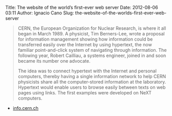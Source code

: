 Title: The website of the world’s first-ever web server
Date: 2012-08-06 03:11
Author: Ignacio Cano
Slug: the-website-of-the-worlds-first-ever-web-server

> CERN, the European Organization for Nuclear Research, is where it all
> began in March 1989. A physicist, Tim Berners-Lee, wrote a proposal
> for information management showing how information could be
> transferred easily over the Internet by using hypertext, the now
> familiar point-and-click system of navigating through information. The
> following year, Robert Cailliau, a systems engineer, joined in and
> soon became its number one advocate.
>
> The idea was to connect hypertext with the Internet and personal
> computers, thereby having a single information network to help CERN
> physicists share all the computer-stored information at the
> laboratory. Hypertext would enable users to browse easily between
> texts on web pages using links. The first examples were developed on
> NeXT computers.

- [info.cern.ch][]

  [info.cern.ch]: http://info.cern.ch/
    "The website of the world's first-ever web server"
